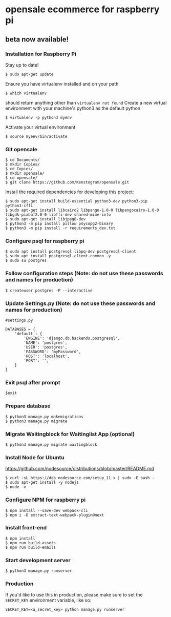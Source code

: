 
# opensale ecommerce for raspberry pi
## beta now available!

### Installation for Raspberry Pi
Stay up to date!
```
$ sudo apt-get update
```
Ensure you have virtualenv installed and on your path
```
$ which virtualenv
```
should return anything other than `virtualenv not found`
Create a new virtual environment with your machine's python3 as the default python
```
$ virtualenv -p python3 myenv
```
Activate your virtual environment
```
$ source myenv/bin/activate
```
### Git opensale
```
$ cd Documents/
$ mkdir Copies/
$ cd Copies/
$ mkdir opensale/
$ cd opensale/
$ git clone https://github.com/Kenstogram/opensale.git
```
Install the required dependencies for developing this project:
```
$ sudo apt-get install build-essential python3-dev python3-pip python3-cffi 
$ sudo apt-get install libcairo2 libpango-1.0-0 libpangocairo-1.0-0 libgdk-pixbuf2.0-0 libffi-dev shared-mime-info
$ sudo apt-get install libjpeg8-dev
$ python3 -m pip install pillow psycopg2-binary
$ python3 -m pip install -r requirements_dev.txt
```
### Configure psql for raspberry pi
```
$ sudo apt install postgresql libpq-dev postgresql-client
$ sudo apt install postgresql-client-common -y
$ sudo su postgres
```
### Follow configuration steps (Note: do not use these passwords and names for production)
```
$ createuser postgres -P --interactive
```
### Update Settings.py (Note: do not use these passwords and names for production)
```
#settings.py

DATABASES = {
    'default': {
        'ENGINE': 'django.db.backends.postgresql',
        'NAME': 'postgres',
        'USER': 'postgres',
        'PASSWORD': 'myPassword',
        'HOST': 'localhost',
        'PORT': '',
    }
}
```
### Exit psql after prompt 
```
$exit
```
### Prepare database
```
$ python3 manage.py makemigrations
$ python3 manage.py migrate
```
### Migrate Waitingblock for Waitinglist App (optional)
```
$ python3 manage.py migrate waitingblock
```
### Install Node for Ubuntu
https://github.com/nodesource/distributions/blob/master/README.md
```
$ curl -sL https://deb.nodesource.com/setup_11.x | sudo -E bash -
$ sudo apt-get install -y nodejs
$ node -v
```
### Configure NPM for raspberry pi
```
$ npm install --save-dev webpack-cli
$ npm i -D extract-text-webpack-plugin@next
```
### Install front-end
```
$ npm install
$ npm run build-assets
$ npm run build-emails
```
### Start development server
```
$ python3 manage.py runserver
```
### Production
If you'd like to use this in production, please make sure to set the `SECRET_KEY` environment variable, like so:
```
SECRET_KEY=<a_secret_key> python manage.py runserver
```
